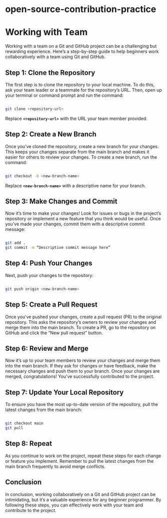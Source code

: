 # open-source-contribution-practice

# Working with Team

Working with a team on a Git and GitHub project can be a challenging but rewarding experience. Here’s a step-by-step guide to help beginners work collaboratively with a team using Git and GitHub.

## Step 1: Clone the Repository

The first step is to clone the repository to your local machine. To do this, ask your team leader or a teammate for the repository’s URL. Then, open up your terminal or command prompt and run the command:

```bash

git clone <repository-url>
```

Replace **`<repository-url>`** with the URL your team member provided.

## Step 2: Create a New Branch

Once you’ve cloned the repository, create a new branch for your changes. This keeps your changes separate from the main branch and makes it easier for others to review your changes. To create a new branch, run the command:

```bash

git checkout -b <new-branch-name>
```

Replace **`<new-branch-name>`** with a descriptive name for your branch.

## Step 3: Make Changes and Commit

Now it’s time to make your changes! Look for issues or bugs in the project’s repository or implement a new feature that you think would be useful. Once you’ve made your changes, commit them with a descriptive commit message:

```bash

git add .
git commit -m “Descriptive commit message here”
```

## Step 4: Push Your Changes

Next, push your changes to the repository:

```bash

git push origin <new-branch-name>
```

## Step 5: Create a Pull Request

Once you’ve pushed your changes, create a pull request (PR) to the original repository. This asks the repository’s owners to review your changes and merge them into the main branch. To create a PR, go to the repository on GitHub and click the “New pull request” button.

## Step 6: Review and Merge

Now it’s up to your team members to review your changes and merge them into the main branch. If they ask for changes or have feedback, make the necessary changes and push them to your branch. Once your changes are merged, congratulations! You’ve successfully contributed to the project.

## Step 7: Update Your Local Repository

To ensure you have the most up-to-date version of the repository, pull the latest changes from the main branch:

```bash

git checkout main
git pull
```

## Step 8: Repeat

As you continue to work on the project, repeat these steps for each change or feature you implement. Remember to pull the latest changes from the main branch frequently to avoid merge conflicts.

## Conclusion

In conclusion, working collaboratively on a Git and GitHub project can be intimidating, but it’s a valuable experience for any beginner programmer. By following these steps, you can effectively work with your team and contribute to the project.
